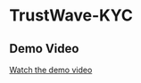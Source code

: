 # TrustWave-KYC

## Demo Video

[Watch the demo video](https://drive.google.com/file/d/12X4UnaXp_D2ED36sU0UD9Y_CdGusmSHK/view?usp=drive_link)
